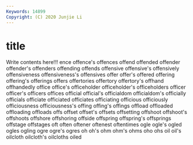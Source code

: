 ```yaml
---
Keywords: 14899
Copyright: (C) 2020 Junjie Li
---
```


# title

Write contents here!!!
ence 
offence's 
offences 
offend 
offended 
offender
offender's 
offenders 
offending 
offends 
offensive 
offensive's 
offensively 
offensiveness 
offensiveness's 
offensives
offer 
offer's 
offered 
offering 
offering's 
offerings 
offers 
offertories 
offertory 
offertory's
offhand 
offhandedly 
office 
office's 
officeholder 
officeholder's 
officeholders 
officer 
officer's 
officers
offices 
official 
official's 
officialdom 
officialdom's 
officially 
officials 
officiate 
officiated 
officiates
officiating 
officious 
officiously 
officiousness 
officiousness's 
offing 
offing's 
offings 
offload 
offloaded
offloading 
offloads 
offs 
offset 
offset's 
offsets 
offsetting 
offshoot 
offshoot's 
offshoots
offshore 
offshoring 
offside 
offspring 
offspring's 
offsprings 
offstage 
offstages 
oft 
often
oftener 
oftenest 
oftentimes 
ogle 
ogle's 
ogled 
ogles 
ogling 
ogre 
ogre's
ogres 
oh 
oh's 
ohm 
ohm's 
ohms 
oho 
ohs 
oil 
oil's
oilcloth 
oilcloth's 
oilcloths 
oiled 
